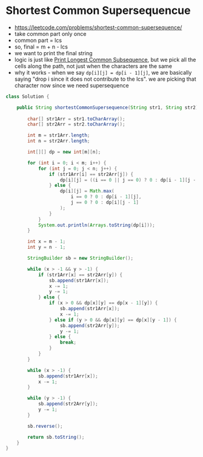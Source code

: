 # Shortest Common Supersequencue

- https://leetcode.com/problems/shortest-common-supersequence/
- take common part only once
- common part = lcs
- so, final = m + n - lcs
- we want to print the final string
- logic is just like [Print Longest Common Subsequence](./Print%20Longest%20Common%20Subsequence.md), but we pick all the cells along the path, not just when the characters are the same
- why it works - when we say `dp[i][j] = dp[i - 1][j]`, we are basically saying "drop i since it does not contribute to the lcs". we are picking that character now since we need supersequence

```java
class Solution {

    public String shortestCommonSupersequence(String str1, String str2) {
        
        char[] str1Arr = str1.toCharArray();
        char[] str2Arr = str2.toCharArray();

        int m = str1Arr.length;
        int n = str2Arr.length;

        int[][] dp = new int[m][n];

        for (int i = 0; i < m; i++) {
            for (int j = 0; j < n; j++) {
                if (str1Arr[i] == str2Arr[j]) {
                    dp[i][j] = ((i == 0 || j == 0) ? 0 : dp[i - 1][j - 1]) + 1;
                } else {
                    dp[i][j] = Math.max(
                        i == 0 ? 0 : dp[i - 1][j],
                        j == 0 ? 0 : dp[i][j - 1]
                    );
                }
            }
            System.out.println(Arrays.toString(dp[i]));
        }

        int x = m - 1;
        int y = n - 1;

        StringBuilder sb = new StringBuilder();

        while (x > -1 && y > -1) {
            if (str1Arr[x] == str2Arr[y]) {
                sb.append(str1Arr[x]);
                x -= 1;
                y -= 1;
            } else {
                if (x > 0 && dp[x][y] == dp[x - 1][y]) {
                    sb.append(str1Arr[x]);
                    x -= 1;
                } else if (y > 0 && dp[x][y] == dp[x][y - 1]) {
                    sb.append(str2Arr[y]);
                    y -= 1;
                } else {
                    break;
                }
            }
        }

        while (x > -1) {
            sb.append(str1Arr[x]);
            x -= 1;
        }

        while (y > -1) {
            sb.append(str2Arr[y]);
            y -= 1;
        }

        sb.reverse();

        return sb.toString();
    }
}
```
